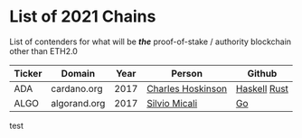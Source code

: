 # List of 2021 Chains

List of contenders for what will be _**the**_ proof-of-stake / authority
blockchain other than ETH2.0

| Ticker | Domain | Year | Person | Github | 
| --- | --- | --- | --- | --- | 
| ADA | cardano.org | 2017 | [Charles Hoskinson](https://en.wikipedia.org/wiki/Charles_Hoskinson) | [Haskell](https://github.com/input-output-hk/cardano-node) [Rust](https://github.com/input-output-hk/jormungandr) |
| ALGO | algorand.org | 2017 |  [Silvio Micali](https://en.wikipedia.org/wiki/Silvio_Micali) | [Go](https://github.com/algorand/go-algorand) | 

test
